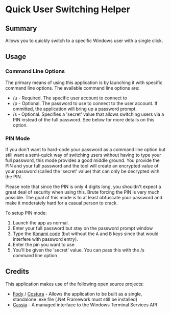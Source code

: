 # Quick User Switching Helper

## Summary

Allows you to quickly switch to a specific Windows user with a single click.

## Usage

### Command Line Options

The primary means of using this application is by launching it with specific command line options.  The available command line options are:
 - /u - Required.  The specific user account to connect to
 - /p - Optional.  The password to use to connect to the user account.  If ommitted, the application will bring up a password prompt.
 - /s - Optional.  Specifies a 'secret' value that allows switching users via a PIN instead of the full password.  See below for more details on this option.

### PIN Mode

If you don't want to hard-code your password as a command line option but still want a semi-quick way of switching users without having to type your full password, this mode provides a good middle ground.  You provide the PIN and your full password and the tool will create an encrypted value of your password (called the 'secret' value) that can only be decrypted with the PIN.

Please note that since the PIN is only 4 digits long, you shouldn't expect a great deal of security when using this.  Brute forcing the PIN is very much possible.  The goal of this mode is to at least obfuscate your password and make it moderately hard for a casual person to crack.

To setup PIN mode:

1. Launch the app as normal.
2. Enter your full password but stay on the password prompt window
3. Type the [Konami code](https://en.wikipedia.org/wiki/Konami_Code) (but without the <kbd>A</kbd> and <kbd>B</kbd> keys since that would interfere with password entry).
4. Enter the pin you want to use
5. You'll be given the 'secret' value.  You can pass this with the /s command line option

## Credits

This application makes use of the following open source projects:

 - [Fody](https://github.com/Fody/Fody) / [Costura](https://github.com/Fody/Costura) - Allows the application to be built as a single, standalone .exe file (.Net Framework must still be installed)
 - [Cassia](https://code.google.com/archive/p/cassia/) - A managed interface to the Windows Terminal Services API
